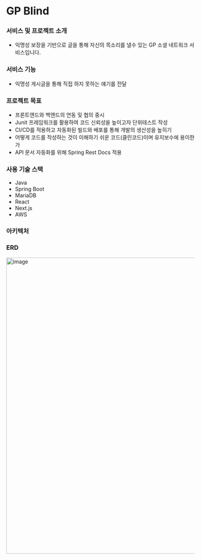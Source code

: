 # GP Blind

### 서비스 및 프로젝트 소개
- 익명성 보장을 기반으로 글을 통해 자신의 목소리를 낼수 있는 GP 소셜 네트워크 서비스입니다.

### 서비스 기능
- 익명성 게시글을 통해 직접 하지 못하는 얘기를 전달

### 프로젝트 목표
- 프론트엔드와 백엔드의 연동 및 협의 중시
- Junit 프레임워크를 활용하여 코드 신뢰성을 높이고자 단위테스트 작성
- CI/CD를 적용하고 자동화된 빌드와 배포를 통해 개발의 생산성을 높히기
- 어떻게 코드를 작성하는 것이 이해하기 쉬운 코드(클린코드)이며 유지보수에 용이한가
- API 문서 자동화를 위해 Spring Rest Docs 적용

### 사용 기술 스택
- Java
- Spring Boot
- MariaDB
- React
- Next.js
- AWS

### 아키텍처


### ERD
<img width="791" alt="image" src="https://user-images.githubusercontent.com/65766105/202895088-45a6350c-4c46-4ff7-9762-4e406177915f.png">
